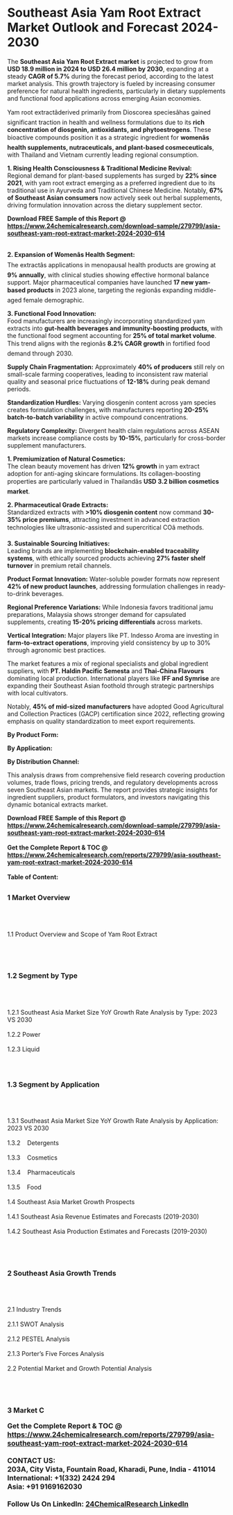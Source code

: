 <h1>Southeast Asia Yam Root Extract Market Outlook and Forecast 2024-2030</h1><p>The <strong>Southeast Asia Yam Root Extract market</strong> is projected to grow from <strong>USD 18.9 million in 2024 to USD 26.4 million by 2030</strong>, expanding at a steady <strong>CAGR of 5.7%</strong> during the forecast period, according to the latest market analysis. This growth trajectory is fueled by increasing consumer preference for natural health ingredients, particularly in dietary supplements and functional food applications across emerging Asian economies.</p><p>Yam root extractâderived primarily from Dioscorea speciesâhas gained significant traction in health and wellness formulations due to its <strong>rich concentration of diosgenin, antioxidants, and phytoestrogens</strong>. These bioactive compounds position it as a strategic ingredient for <strong>womenâs health supplements, nutraceuticals, and plant-based cosmeceuticals</strong>, with Thailand and Vietnam currently leading regional consumption.</p><p><strong>1. Rising Health Consciousness &amp; Traditional Medicine Revival:</strong><br>
Regional demand for plant-based supplements has surged by <strong>22% since 2021</strong>, with yam root extract emerging as a preferred ingredient due to its traditional use in Ayurveda and Traditional Chinese Medicine. Notably, <strong>67% of Southeast Asian consumers</strong> now actively seek out herbal supplements, driving formulation innovation across the dietary supplement sector.</p><div><b>Download FREE Sample of this Report @ 
            <a href="https://www.24chemicalresearch.com/download-sample/279799/asia-southeast-yam-root-extract-market-2024-2030-614">
            https://www.24chemicalresearch.com/download-sample/279799/asia-southeast-yam-root-extract-market-2024-2030-614</a></b></div><br><p><strong>2. Expansion of Womenâs Health Segment:</strong><br>
The extractâs applications in menopausal health products are growing at <strong>9% annually</strong>, with clinical studies showing effective hormonal balance support. Major pharmaceutical companies have launched <strong>17 new yam-based products</strong> in 2023 alone, targeting the regionâs expanding middle-aged female demographic.</p><p><strong>3. Functional Food Innovation:</strong><br>
Food manufacturers are increasingly incorporating standardized yam extracts into <strong>gut-health beverages and immunity-boosting products</strong>, with the functional food segment accounting for <strong>25% of total market volume</strong>. This trend aligns with the regionâs <strong>8.2% CAGR growth</strong> in fortified food demand through 2030.</p><p><strong>Supply Chain Fragmentation:</strong> Approximately <strong>40% of producers</strong> still rely on small-scale farming cooperatives, leading to inconsistent raw material quality and seasonal price fluctuations of <strong>12-18%</strong> during peak demand periods.</p><p><strong>Standardization Hurdles:</strong> Varying diosgenin content across yam species creates formulation challenges, with manufacturers reporting <strong>20-25% batch-to-batch variability</strong> in active compound concentrations.</p><p><strong>Regulatory Complexity:</strong> Divergent health claim regulations across ASEAN markets increase compliance costs by <strong>10-15%</strong>, particularly for cross-border supplement manufacturers.</p><p><strong>1. Premiumization of Natural Cosmetics:</strong><br>
The clean beauty movement has driven <strong>12% growth</strong> in yam extract adoption for anti-aging skincare formulations. Its collagen-boosting properties are particularly valued in Thailandâs <strong>USD 3.2 billion cosmetics market</strong>.</p><p><strong>2. Pharmaceutical Grade Extracts:</strong><br>
Standardized extracts with <strong>&gt;10% diosgenin content</strong> now command <strong>30-35% price premiums</strong>, attracting investment in advanced extraction technologies like ultrasonic-assisted and supercritical COâ methods.</p><p><strong>3. Sustainable Sourcing Initiatives:</strong><br>
Leading brands are implementing <strong>blockchain-enabled traceability systems</strong>, with ethically sourced products achieving <strong>27% faster shelf turnover</strong> in premium retail channels.</p><p><strong>Product Format Innovation:</strong> Water-soluble powder formats now represent <strong>42% of new product launches</strong>, addressing formulation challenges in ready-to-drink beverages.</p><p><strong>Regional Preference Variations:</strong> While Indonesia favors traditional jamu preparations, Malaysia shows stronger demand for capsulated supplements, creating <strong>15-20% pricing differentials</strong> across markets.</p><p><strong>Vertical Integration:</strong> Major players like PT. Indesso Aroma are investing in <strong>farm-to-extract operations</strong>, improving yield consistency by up to 30% through agronomic best practices.</p><p>The market features a mix of regional specialists and global ingredient suppliers, with <strong>PT. Haldin Pacific Semesta</strong> and <strong>Thai-China Flavours</strong> dominating local production. International players like <strong>IFF and Symrise</strong> are expanding their Southeast Asian foothold through strategic partnerships with local cultivators.</p><p>Notably, <strong>45% of mid-sized manufacturers</strong> have adopted Good Agricultural and Collection Practices (GACP) certification since 2022, reflecting growing emphasis on quality standardization to meet export requirements.</p><p><strong>By Product Form:</strong></p><p><strong>By Application:</strong></p><p><strong>By Distribution Channel:</strong></p><p>This analysis draws from comprehensive field research covering production volumes, trade flows, pricing trends, and regulatory developments across seven Southeast Asian markets. The report provides strategic insights for ingredient suppliers, product formulators, and investors navigating this dynamic botanical extracts market.</p><div><b>Download FREE Sample of this Report @ 
            <a href="https://www.24chemicalresearch.com/download-sample/279799/asia-southeast-yam-root-extract-market-2024-2030-614">
            https://www.24chemicalresearch.com/download-sample/279799/asia-southeast-yam-root-extract-market-2024-2030-614</a></b></div><br><div><b>Get the Complete Report & TOC @ 
            <a href="https://www.24chemicalresearch.com/reports/279799/asia-southeast-yam-root-extract-market-2024-2030-614">
            https://www.24chemicalresearch.com/reports/279799/asia-southeast-yam-root-extract-market-2024-2030-614</a></b></div><br>
            <b>Table of Content:</b><p><h2><span style="font-size:16px"><strong>1 Market Overview&nbsp;&nbsp; &nbsp;</strong></span></h2><br />
<br />
<p>1.1 Product Overview and Scope of Yam Root Extract&nbsp;</p><br />
<br />
<h2><strong><span style="font-size:16px">1.2 Segment by Type&nbsp;&nbsp; &nbsp;</span></strong></h2><br />
<br />
<p>1.2.1 Southeast Asia Market Size YoY Growth Rate Analysis by Type: 2023 VS 2030&nbsp;&nbsp; &nbsp;<br /><br />
1.2.2 Power&nbsp;&nbsp; &nbsp;<br /><br />
1.2.3 Liquid<br /><br />
<br />
<h2><span style="font-size:16px"><strong>1.3 Segment by Application&nbsp;&nbsp;</strong></span></h2><br />
<br />
<p>1.3.1 Southeast Asia Market Size YoY Growth Rate Analysis by Application: 2023 VS 2030&nbsp;&nbsp; &nbsp;<br /><br />
1.3.2&nbsp;&nbsp; &nbsp;Detergents<br /><br />
1.3.3&nbsp;&nbsp; &nbsp;Cosmetics<br /><br />
1.3.4&nbsp;&nbsp; &nbsp;Pharmaceuticals<br /><br />
1.3.5&nbsp;&nbsp; &nbsp;Food<br /><br />
1.4 Southeast Asia Market Growth Prospects&nbsp;&nbsp; &nbsp;<br /><br />
1.4.1 Southeast Asia Revenue Estimates and Forecasts (2019-2030)&nbsp;&nbsp; &nbsp;<br /><br />
1.4.2 Southeast Asia Production Estimates and Forecasts (2019-2030)&nbsp;&nbsp;</p><br />
<br />
<h2><span style="font-size:16px"><strong>2 Southeast Asia Growth Trends&nbsp;&nbsp; &nbsp;</strong></span></h2><br />
<br />
<p>2.1 Industry Trends&nbsp;&nbsp; &nbsp;<br /><br />
2.1.1 SWOT Analysis&nbsp;&nbsp; &nbsp;<br /><br />
2.1.2 PESTEL Analysis&nbsp;&nbsp; &nbsp;<br /><br />
2.1.3 Porter&rsquo;s Five Forces Analysis&nbsp;&nbsp; &nbsp;<br /><br />
2.2 Potential Market and Growth Potential Analysis&nbsp;&nbsp; &nbsp;</p><br />
<br />
<h2><span style="font-size:16px"><strong>3 Market C</p><div><b>Get the Complete Report & TOC @ 
            <a href="https://www.24chemicalresearch.com/reports/279799/asia-southeast-yam-root-extract-market-2024-2030-614">
            https://www.24chemicalresearch.com/reports/279799/asia-southeast-yam-root-extract-market-2024-2030-614</a></b></div><br><b>CONTACT US:</b><br>
            203A, City Vista, Fountain Road, Kharadi, Pune, India - 411014<br>
            International: +1(332) 2424 294<br>
            Asia: +91 9169162030 <br><br>
            Follow Us On LinkedIn: <a href="https://www.linkedin.com/company/24chemicalresearch/">24ChemicalResearch LinkedIn</a>